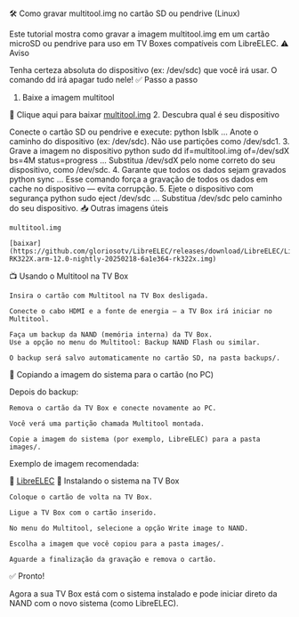 🛠️ Como gravar multitool.img no cartão SD ou pendrive (Linux)

Este tutorial mostra como gravar a imagem multitool.img em um cartão microSD ou pendrive para uso em TV Boxes compatíveis com LibreELEC.
⚠️ Aviso

Tenha certeza absoluta do dispositivo (ex: /dev/sdc) que você irá usar. O comando dd irá apagar tudo nele!
✅ Passo a passo
1. Baixe a imagem multitool

🔗 Clique aqui para baixar [multitool.img](https://github.com/gloriosotv/LibreELEC/releases/download/LibreELEC/multitool.img)
2. Descubra qual é seu dispositivo

Conecte o cartão SD ou pendrive e execute:
python
lsblk
...
Anote o caminho do dispositivo (ex: /dev/sdc). Não use partições como /dev/sdc1.
3. Grave a imagem no dispositivo
python
sudo dd if=multitool.img of=/dev/sdX bs=4M status=progress
...
Substitua /dev/sdX pelo nome correto do seu dispositivo, como /dev/sdc.
4. Garante que todos os dados sejam gravados
python
sync
...
Esse comando força a gravação de todos os dados em cache no dispositivo — evita corrupção.
5. Ejete o dispositivo com segurança
python
sudo eject /dev/sdc
...
Substitua /dev/sdc pelo caminho do seu dispositivo.
📥 Outras imagens úteis

    multitool.img

    [baixar](https://github.com/gloriosotv/LibreELEC/releases/download/LibreELEC/LibreELEC-RK322X.arm-12.0-nightly-20250218-6a1e364-rk322x.img)


📺 Usando o Multitool na TV Box

    Insira o cartão com Multitool na TV Box desligada.

    Conecte o cabo HDMI e a fonte de energia — a TV Box irá iniciar no Multitool.

    Faça um backup da NAND (memória interna) da TV Box.
    Use a opção no menu do Multitool: Backup NAND Flash ou similar.

    O backup será salvo automaticamente no cartão SD, na pasta backups/.

💾 Copiando a imagem do sistema para o cartão (no PC)

Depois do backup:

    Remova o cartão da TV Box e conecte novamente ao PC.

    Você verá uma partição chamada Multitool montada.

    Copie a imagem do sistema (por exemplo, LibreELEC) para a pasta images/.

Exemplo de imagem recomendada:

🔗 [LibreELEC](https://github.com/gloriosotv/LibreELEC/releases/download/LibreELEC/LibreELEC-RK322X.arm-12.0-nightly-20250218-6a1e364-rk322x.img)
🧩 Instalando o sistema na TV Box

    Coloque o cartão de volta na TV Box.

    Ligue a TV Box com o cartão inserido.

    No menu do Multitool, selecione a opção Write image to NAND.

    Escolha a imagem que você copiou para a pasta images/.

    Aguarde a finalização da gravação e remova o cartão.

✅ Pronto!

Agora a sua TV Box está com o sistema instalado e pode iniciar direto da NAND com o novo sistema (como LibreELEC).
